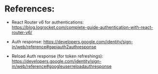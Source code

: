 # References: 

- React Router v6 for authentications: https://blog.logrocket.com/complete-guide-authentication-with-react-router-v6/

- Auth response: https://developers.google.com/identity/sign-in/web/reference#gapiauth2authresponse

- Reload Auth response (for token refreshings): https://developers.google.com/identity/sign-in/web/reference#googleuserreloadauthresponse
